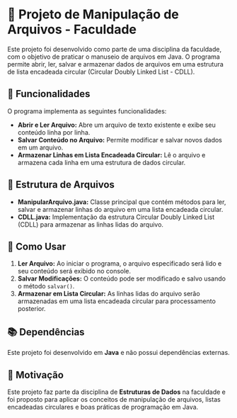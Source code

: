 # 📁 Projeto de Manipulação de Arquivos - Faculdade

Este projeto foi desenvolvido como parte de uma disciplina da faculdade, com o objetivo de praticar o manuseio de arquivos em Java. O programa permite abrir, ler, salvar e armazenar dados de arquivos em uma estrutura de lista encadeada circular (Circular Doubly Linked List - CDLL).

## 📝 Funcionalidades

O programa implementa as seguintes funcionalidades:

<ul>
    <li><strong>Abrir e Ler Arquivo:</strong> Abre um arquivo de texto existente e exibe seu conteúdo linha por linha.</li>
    <li><strong>Salvar Conteúdo no Arquivo:</strong> Permite modificar e salvar novos dados em um arquivo.</li>
    <li><strong>Armazenar Linhas em Lista Encadeada Circular:</strong> Lê o arquivo e armazena cada linha em uma estrutura de dados circular.</li>
</ul>

## 📂 Estrutura de Arquivos

<ul>
    <li><strong>ManipularArquivo.java:</strong> Classe principal que contém métodos para ler, salvar e armazenar linhas do arquivo em uma lista encadeada circular.</li>
    <li><strong>CDLL.java:</strong> Implementação da estrutura Circular Doubly Linked List (CDLL) para armazenar as linhas lidas do arquivo.</li>
</ul>

## 🚀 Como Usar

1. **Ler Arquivo:** Ao iniciar o programa, o arquivo especificado será lido e seu conteúdo será exibido no console.
2. **Salvar Modificações:** O conteúdo pode ser modificado e salvo usando o método `salvar()`.
3. **Armazenar em Lista Circular:** As linhas lidas do arquivo serão armazenadas em uma lista encadeada circular para processamento posterior.

## 📚 Dependências

Este projeto foi desenvolvido em **Java** e não possui dependências externas.

## 📖 Motivação

Este projeto faz parte da disciplina de **Estruturas de Dados** na faculdade e foi proposto para aplicar os conceitos de manipulação de arquivos, listas encadeadas circulares e boas práticas de programação em Java.
